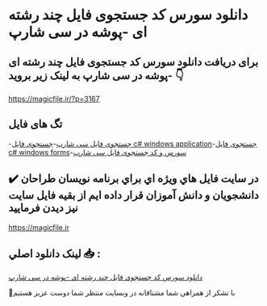 # دانلود سورس کد جستجوی فایل چند رشته ای -پوشه در سی شارپ

## برای دریافت دانلود سورس کد جستجوی فایل چند رشته ای -پوشه در سی شارپ به لینک زیر بروید 👇

https://magicfile.ir/?p=3167

## تگ های فایل

-[جستجوی فایل سی شارپ](https://magicfile.ir/product/%d8%b3%d9%88%d8%b1%d8%b3-%da%a9%d8%af-%d8%ac%d8%b3%d8%aa%d8%ac%d9%88%db%8c-%d9%81%d8%a7%db%8c%d9%84-%da%86%d9%86%d8%af-%d8%b1%d8%b4%d8%aa%d9%87-%d8%a7%db%8c-%d9%be%d9%88%d8%b4%d9%87-%d8%b3%db%8c-%d8%b4%d8%a7%d8%b1%d9%be/)-[جستجوی فایل c# windows application](https://magicfile.ir/product/%d8%b3%d9%88%d8%b1%d8%b3-%da%a9%d8%af-%d8%ac%d8%b3%d8%aa%d8%ac%d9%88%db%8c-%d9%81%d8%a7%db%8c%d9%84-%da%86%d9%86%d8%af-%d8%b1%d8%b4%d8%aa%d9%87-%d8%a7%db%8c-%d9%be%d9%88%d8%b4%d9%87-%d8%b3%db%8c-%d8%b4%d8%a7%d8%b1%d9%be/)-[جستجوی فایل c# windows forms](https://magicfile.ir/product/%d8%b3%d9%88%d8%b1%d8%b3-%da%a9%d8%af-%d8%ac%d8%b3%d8%aa%d8%ac%d9%88%db%8c-%d9%81%d8%a7%db%8c%d9%84-%da%86%d9%86%d8%af-%d8%b1%d8%b4%d8%aa%d9%87-%d8%a7%db%8c-%d9%be%d9%88%d8%b4%d9%87-%d8%b3%db%8c-%d8%b4%d8%a7%d8%b1%d9%be/)-[سورس و کد جستجوی فایل سی شارپ](https://magicfile.ir/product/%d8%b3%d9%88%d8%b1%d8%b3-%da%a9%d8%af-%d8%ac%d8%b3%d8%aa%d8%ac%d9%88%db%8c-%d9%81%d8%a7%db%8c%d9%84-%da%86%d9%86%d8%af-%d8%b1%d8%b4%d8%aa%d9%87-%d8%a7%db%8c-%d9%be%d9%88%d8%b4%d9%87-%d8%b3%db%8c-%d8%b4%d8%a7%d8%b1%d9%be/)

## ✔️ در سايت فايل هاي ويژه اي براي برنامه نويسان طراحان دانشجويان و دانش آموزان قرار داده ايم از بقيه فايل سايت نيز ديدن فرماييد

https://magicfile.ir


## لينک دانلود اصلي 📥 :

[دانلود سورس کد جستجوی فایل چند رشته ای -پوشه در سی شارپ](https://magicfile.ir/product/%d8%b3%d9%88%d8%b1%d8%b3-%da%a9%d8%af-%d8%ac%d8%b3%d8%aa%d8%ac%d9%88%db%8c-%d9%81%d8%a7%db%8c%d9%84-%da%86%d9%86%d8%af-%d8%b1%d8%b4%d8%aa%d9%87-%d8%a7%db%8c-%d9%be%d9%88%d8%b4%d9%87-%d8%b3%db%8c-%d8%b4%d8%a7%d8%b1%d9%be/) 


🙏با تشکر از همراهي شما مشتاقانه در وبسایت منتظر شما دوست عزیز هستیم

